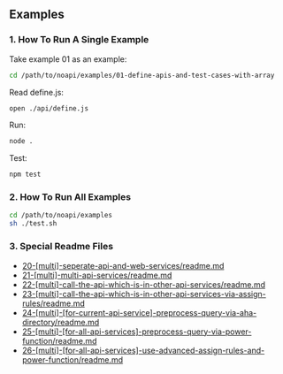 
## Examples

### 1. How To Run A Single Example

Take example 01 as an example:

```sh
cd /path/to/noapi/examples/01-define-apis-and-test-cases-with-array
```

Read define.js:
```sh
open ./api/define.js
```

Run:
```sh
node .
```

Test:
```sh
npm test
```



### 2. How To Run All Examples


```sh
cd /path/to/noapi/examples
sh ./test.sh
```



### 3. Special Readme Files

* [20-[multi]-seperate-api-and-web-services/readme.md](./20-[multi]-seperate-api-and-web-services/readme.md)
* [21-[multi]-multi-api-services/readme.md](./21-[multi]-multi-api-services/readme.md)
* [22-[multi]-call-the-api-which-is-in-other-api-services/readme.md](./22-[multi]-call-the-api-which-is-in-other-api-services/readme.md)
* [23-[multi]-call-the-api-which-is-in-other-api-services-via-assign-rules/readme.md](./23-[multi]-call-the-api-which-is-in-other-api-services-via-assign-rules/readme.md)
* [24-[multi]-[for-current-api-service]-preprocess-query-via-aha-directory/readme.md](./24-[multi]-[for-current-api-service]-preprocess-query-via-aha-directory/readme.md)
* [25-[multi]-[for-all-api-services]-preprocess-query-via-power-function/readme.md](./25-[multi]-[for-all-api-services]-preprocess-query-via-power-function/readme.md)
* [26-[multi]-[for-all-api-services]-use-advanced-assign-rules-and-power-function/readme.md](./26-[multi]-[for-all-api-services]-use-advanced-assign-rules-and-power-function/readme.md)
